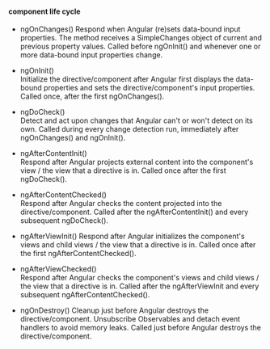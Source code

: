 #### component life cycle

- ngOnChanges()	
Respond when Angular (re)sets data-bound input properties. The method receives a SimpleChanges object of current and previous property values. Called before ngOnInit() and whenever one or more data-bound input properties change.

- ngOnInit()	
Initialize the directive/component after Angular first displays the data-bound properties and sets the directive/component's input properties. Called once, after the first ngOnChanges().

- ngDoCheck()	
Detect and act upon changes that Angular can't or won't detect on its own. Called during every change detection run, immediately after ngOnChanges() and ngOnInit().

- ngAfterContentInit()	
Respond after Angular projects external content into the component's view / the view that a directive is in. Called once after the first ngDoCheck().

- ngAfterContentChecked()	
Respond after Angular checks the content projected into the directive/component. Called after the ngAfterContentInit() and every subsequent ngDoCheck().

- ngAfterViewInit()	
Respond after Angular initializes the component's views and child views / the view that a directive is in. Called once after the first ngAfterContentChecked().

- ngAfterViewChecked()	
Respond after Angular checks the component's views and child views / the view that a directive is in. Called after the ngAfterViewInit and every subsequent ngAfterContentChecked().

- ngOnDestroy()	
Cleanup just before Angular destroys the directive/component. Unsubscribe Observables and detach event handlers to avoid memory leaks. Called just before Angular destroys the directive/component.
